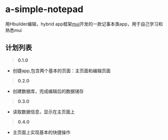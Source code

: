 # a-simple-notepad
用Hbuilder编辑，hybrid app框架[mui](http://dev.dcloud.net.cn/mui/)开发的一款记事本类app，用于自己学习和熟悉mui
## 计划列表 ##
> **0.1.0** 
+ 创捷app,包含两个基本的页面：主页面和编辑页面
> **0.2.0**
+ 创建数据库，完成编辑后的数据储存
> **0.3.0**
+ 读取数据信息，显示在主页面上
> **0.4.0**
+ 主页面上实现基本的快捷操作
